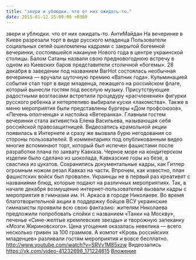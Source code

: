 ```yaml
---
title: "звери и ублюдки. что от них ожидать-то."
date: 2015-01-12 15:09:00 +0300
---
```


звери и ублюдки. что от них ожидать-то.
АнтиМайдан
На вечеринке в Киеве разрезали торт в виде русского младенца
Пользователи социальных сетей ошеломлены кадрами с закрытой богемной вечеринки, состоявшейся накануне Нового года в центре украинской столицы.
Балом Сатаны назвали свою предновогоднюю встречу в одном из Киевских баров представители столичной «богемы». 28 декабря в заведении под названием BarHot состоялась необычная вечеринка — вручали шуточную премию «Ватник года». Кульминацией события стал торт в виде младенца, лежащего на российском флаге, который вынесли гостям под веселую музыку. Присутствующие радостными возгласами встретили процедуру «расчленения» фигурки русского ребенка и нетерпеливо выбирали куски «лакомства». Также в меню мероприятия были представлены бургеры «Дом профсоюзов», «Печень ополченца» и настойка «Ветеранка».
Главным гостем вечеринки стала активистка Елена Васильева, называющая себя российской правозащитницей.
Видеозапись крамольной акции появилась в Интернете и сразу же вызвала бурю негодования со стороны пользователей. В комментариях под опубликованным видео многие вспоминают торт, который был испечен фашистами после разработки плана по захвату Кавказа. Черное море на кондитерском изделии было сделано из шоколада, Кавказские горы из безе, а свастика из цукатов. Сохранились документальные кадры, как Гитлер огромным ножом резал Кавказ на части. Впрочем, как известно, план фашистских войск был провален.
Украинцы не в первый раз креативят с названиями блюд, которые подают на различных мероприятиях. Так, в начале декабря возмущение интернет-пользователей вызвали кадры с мероприятия в гимназии им. Н. Аркаса в городе Николаеве. Во время благотворительной акции в поддержку бойцов ВСУ украинские гимназисты проявили всю свою фантазию: жителям Николаева предложили попробовать слойки с названием «Танки на Москву», печенье «Сине-желтые кремлевские звезды» и творожную запеканку «Мозги Жириновского». Цена угощения оказалась невелика — всего несколько гривен за 100 граммов. А компот «Кровь российских младенцев» разливали гостям мероприятия и вовсе бесплатно.
http://www.youtube.com/watch?v=SRVv1M85xzw
Видеозапись
<a class="vk-attach" href="https://vk.com/video-41232698_171224615">https://vk.com/video-41232698_171224615</a>
<a class="vk-attach" href="https://vk.com/video-41232698_171224615">Вложение</a>
